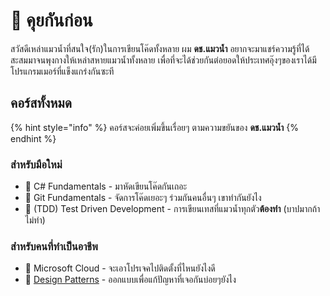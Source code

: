 # 💌 คุยกันก่อน

สวัสดีเหล่าแมวน้ำที่สนใจ\(รัก\)ในการเขียนโค๊ดทั้งหลาย ผม **ดช.แมวน้ำ** อยากจะมาแชร์ความรู้ที่ได้สะสมมาจนพุงกางให้เหล่าสหายแมวน้ำทั้งหลาย เพื่อที่จะได้ช่วยกันต่อยอดให้ประเทศอุ๊งๆของเราได้มีโปรแกรมเมอร์ที่แข็งแกร่งกันซะที

## คอร์สทั้งหมด

{% hint style="info" %}
คอร์สจะค่อยเพิ่มขึ้นเรื่อยๆ ตามความขยันของ **ดช.แมวน้ำ**
{% endhint %}

### สำหรับมือใหม่

* 👶 C\# Fundamentals - มาหัดเขียนโค๊ดกันเถอะ
* 👶 Git Fundamentals - จัดการโค๊ดเยอะๆ ร่วมกันคนอื่นๆ เขาทำกันยังไง
* 👦 \(TDD\) Test Driven Development - การเขียนเทสที่แมวน้ำทุกตัว**ต้องทำ** \(บาปมากถ้าไม่ทำ\)

### สำหรับคนที่ทำเป็นอาชีพ

* 👦 Microsoft Cloud - จะเอาโปรเจคไปติดตั้งที่ไหนยังไงดี
* 🤴 [Design Patterns](https://github.com/saladpuk/design-patterns) - ออกแบบเพื่อแก้ปัญหาที่เจอกันบ่อยๆยังไง


